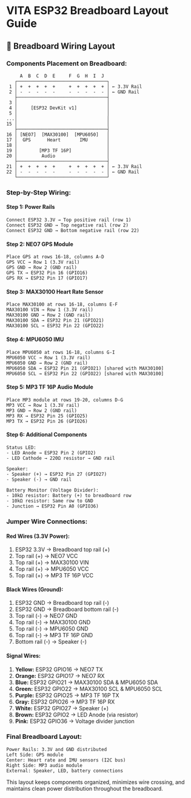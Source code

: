 # VITA ESP32 Breadboard Layout Guide

## 🍞 **Breadboard Wiring Layout**

### **Components Placement on Breadboard:**

```
     A  B  C  D  E     F  G  H  I  J
   ┌─────────────────────────────────┐
 1 │ +  +  +  +  +     +  +  +  +  + │ ← 3.3V Rail
 2 │ -  -  -  -  -     -  -  -  -  - │ ← GND Rail
   ├─────────────────────────────────┤
 3 │                                 │
 4 │     [ESP32 DevKit v1]           │
 5 │                                 │
...│                                 │
15 │                                 │
   ├─────────────────────────────────┤
16 │ [NEO7]  [MAX30100]  [MPU6050]   │
17 │  GPS      Heart       IMU       │
18 │                                 │
19 │        [MP3 TF 16P]             │
20 │         Audio                   │
   ├─────────────────────────────────┤
21 │ +  +  +  +  +     +  +  +  +  + │ ← 3.3V Rail
22 │ -  -  -  -  -     -  -  -  -  - │ ← GND Rail
   └─────────────────────────────────┘
```

### **Step-by-Step Wiring:**

#### **Step 1: Power Rails**
```
Connect ESP32 3.3V → Top positive rail (row 1)
Connect ESP32 GND → Top negative rail (row 2)
Connect ESP32 GND → Bottom negative rail (row 22)
```

#### **Step 2: NEO7 GPS Module**
```
Place GPS at rows 16-18, columns A-D
GPS VCC → Row 1 (3.3V rail)
GPS GND → Row 2 (GND rail)
GPS TX → ESP32 Pin 16 (GPIO16)
GPS RX → ESP32 Pin 17 (GPIO17)
```

#### **Step 3: MAX30100 Heart Rate Sensor**
```
Place MAX30100 at rows 16-18, columns E-F
MAX30100 VIN → Row 1 (3.3V rail)
MAX30100 GND → Row 2 (GND rail)
MAX30100 SDA → ESP32 Pin 21 (GPIO21)
MAX30100 SCL → ESP32 Pin 22 (GPIO22)
```

#### **Step 4: MPU6050 IMU**
```
Place MPU6050 at rows 16-18, columns G-I
MPU6050 VCC → Row 1 (3.3V rail)
MPU6050 GND → Row 2 (GND rail)
MPU6050 SDA → ESP32 Pin 21 (GPIO21) [shared with MAX30100]
MPU6050 SCL → ESP32 Pin 22 (GPIO22) [shared with MAX30100]
```

#### **Step 5: MP3 TF 16P Audio Module**
```
Place MP3 module at rows 19-20, columns D-G
MP3 VCC → Row 1 (3.3V rail)
MP3 GND → Row 2 (GND rail)
MP3 RX → ESP32 Pin 25 (GPIO25)
MP3 TX → ESP32 Pin 26 (GPIO26)
```

#### **Step 6: Additional Components**
```
Status LED:
- LED Anode → ESP32 Pin 2 (GPIO2)
- LED Cathode → 220Ω resistor → GND rail

Speaker:
- Speaker (+) → ESP32 Pin 27 (GPIO27)
- Speaker (-) → GND rail

Battery Monitor (Voltage Divider):
- 10kΩ resistor: Battery (+) to breadboard row
- 10kΩ resistor: Same row to GND
- Junction → ESP32 Pin A0 (GPIO36)
```

### **Jumper Wire Connections:**

#### **Red Wires (3.3V Power):**
1. ESP32 3.3V → Breadboard top rail (+)
2. Top rail (+) → NEO7 VCC
3. Top rail (+) → MAX30100 VIN
4. Top rail (+) → MPU6050 VCC
5. Top rail (+) → MP3 TF 16P VCC

#### **Black Wires (Ground):**
1. ESP32 GND → Breadboard top rail (-)
2. ESP32 GND → Breadboard bottom rail (-)
3. Top rail (-) → NEO7 GND
4. Top rail (-) → MAX30100 GND
5. Top rail (-) → MPU6050 GND
6. Top rail (-) → MP3 TF 16P GND
7. Bottom rail (-) → Speaker (-)

#### **Signal Wires:**
1. **Yellow:** ESP32 GPIO16 → NEO7 TX
2. **Orange:** ESP32 GPIO17 → NEO7 RX
3. **Blue:** ESP32 GPIO21 → MAX30100 SDA & MPU6050 SDA
4. **Green:** ESP32 GPIO22 → MAX30100 SCL & MPU6050 SCL
5. **Purple:** ESP32 GPIO25 → MP3 TF 16P TX
6. **Gray:** ESP32 GPIO26 → MP3 TF 16P RX
7. **White:** ESP32 GPIO27 → Speaker (+)
8. **Brown:** ESP32 GPIO2 → LED Anode (via resistor)
9. **Pink:** ESP32 GPIO36 → Voltage divider junction

### **Final Breadboard Layout:**
```
Power Rails: 3.3V and GND distributed
Left Side: GPS module
Center: Heart rate and IMU sensors (I2C bus)
Right Side: MP3 audio module
External: Speaker, LED, battery connections
```

This layout keeps components organized, minimizes wire crossing, and maintains clean power distribution throughout the breadboard.